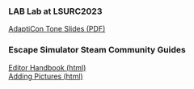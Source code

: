### LAB Lab at LSURC2023  

[AdaptiCon Tone Slides (PDF)](https://github.com/SFU-LAB/adapticon/blob/main/Papers/LSURC_AdaptiCon_Tone.pdf)


### Escape Simulator Steam Community Guides  

[Editor Handbook (html)](https://steamcommunity.com/sharedfiles/filedetails/?id=2644956374)  
[Adding Pictures (html)](https://steamcommunity.com/sharedfiles/filedetails/?id=2643992386&searchtext=textures)
